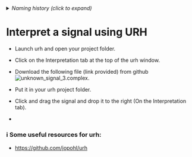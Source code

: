 
<details><summary><i>Naming history (click to expand)</i></summary>
<pre>
2023 July 11: 060_Cropping_a_signal.md
</pre>
</details>

# Interpret a signal using URH

- Launch urh and open your project folder.

- Click on the Interpretation tab at the top of the urh window.

- Download the following file (link provided) from github ![unknown_signal_3.complex]().

- Put it in your urh project folder.

- Click and drag the signal and drop it to the right (On the Interpretation tab).

- 


### ℹ️ Some useful resources for urh:

- https://github.com/jopohl/urh
